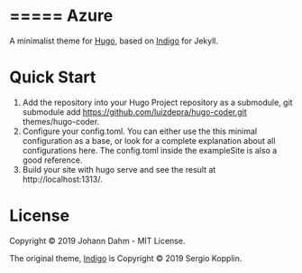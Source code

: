 =====
Azure
=====

A minimalist theme for [Hugo](https://gohugo.io), based on
[Indigo](https://github.com/sergiokopplin/indigo) for Jekyll.

Quick Start
===========

1. Add the repository into your Hugo Project repository as a submodule, git submodule add https://github.com/luizdepra/hugo-coder.git themes/hugo-coder.
2. Configure your config.toml. You can either use the this minimal configuration as a base, or look for a complete explanation about all configurations here. The config.toml inside the exampleSite is also a good reference.
3. Build your site with hugo serve and see the result at http://localhost:1313/.

License
=======

Copyright © 2019 Johann Dahm - MIT License.

The original theme, [Indigo](https://github.com/sergiokopplin/indigo) is Copyright © 2019 Sergio Kopplin.
